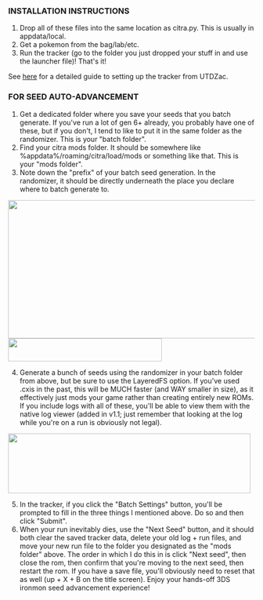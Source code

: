 ### INSTALLATION INSTRUCTIONS ###

1. Drop all of these files into the same location as citra.py. This is usually in appdata/local.
2. Get a pokemon from the bag/lab/etc.
3. Run the tracker (go to the folder you just dropped your stuff in and use the launcher file)! That's it!

See [here](https://gist.github.com/UTDZac/1db6bbadb9457802d848c4c592d069fd#tracker-setup) for a detailed guide to setting up the tracker from UTDZac.

### FOR SEED AUTO-ADVANCEMENT ###

1. Get a dedicated folder where you save your seeds that you batch generate. If you've run a lot of gen 6+ already, you probably have one of these, but if you don't, I tend to like to put it in the same folder as the randomizer. This is your "batch folder".
2. Find your citra mods folder. It should be somewhere like %appdata%/roaming/citra/load/mods or something like that. This is your "mods folder".
3. Note down the "prefix" of your batch seed generation. In the randomizer, it should be directly underneath the place you declare where to batch generate to.

<div><img src="https://github.com/kcblack42/Citra-Tracker-v2/blob/main/images/screens/setup1.png" height="282" width="617" /></div>
<div><img src="https://github.com/kcblack42/Citra-Tracker-v2/blob/main/images/screens/setup2.png" height="47" width="314" /></div>

4. Generate a bunch of seeds using the randomizer in your batch folder from above, but be sure to use the LayeredFS option. If you've used .cxis in the past, this will be MUCH faster (and WAY smaller in size), as it effectively just mods your game rather than creating entirely new ROMs. If you include logs with all of these, you'll be able to view them with the native log viewer (added in v1.1; just remember that looking at the log while you're on a run is obviously not legal).

<div><img src="https://github.com/kcblack42/Citra-Tracker-v2/blob/main/images/screens/setup3.png" height="122" width="495" /></div>

5. In the tracker, if you click the "Batch Settings" button, you'll be prompted to fill in the three things I mentioned above. Do so and then click "Submit".
6. When your run inevitably dies, use the "Next Seed" button, and it should both clear the saved tracker data, delete your old log + run files, and move your new run file to the folder you designated as the "mods folder" above. The order in which I do this in is click "Next seed", then close the rom, then confirm that you're moving to the next seed, then restart the rom. If you have a save file, you'll obviously need to reset that as well (up + X + B on the title screen). Enjoy your hands-off 3DS ironmon seed advancement experience!
